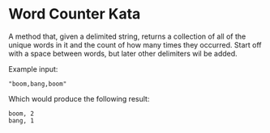 # Word Counter Kata #

A method that, given a delimited string, returns a collection of all of the 
unique words in it and the count of how many times they occurred.
Start off with a space between words, but later other delimiters wil
be added.

Example input:

	"boom,bang,boom"

Which would produce the following result:

	boom, 2
	bang, 1